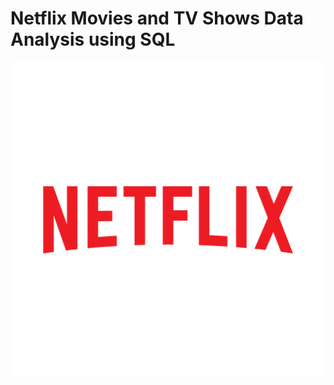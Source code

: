 # Netflix Movies and TV Shows Data Analysis using SQL

![Netflix Logo](https://github.com/omvedant01-cloud/Netflix_SQL_Project/blob/main/netflix.png)
